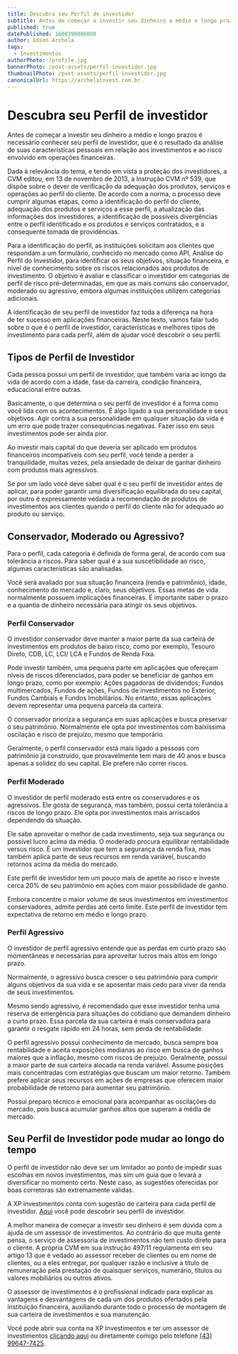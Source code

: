```yaml
---
title: Descubra seu Perfil de investidor
subtitle: Antes de começar a investir seu dinheiro a médio e longo prazos é necessário conhecer seu perfil de investidor, que é o resultado da análise de suas características pessoais em relação aos investimentos e ao risco envolvido em operações financeiras.
published: true
datePublished: 1600398000000
author: Edson Archela
tags:
  - Investimentos
authorPhoto: /profile.jpg
bannerPhoto: /post-assets/perfil-investidor.jpg
thumbnailPhoto: /post-assets/perfil-investidor.jpg
canonicalUrl: https://archelainvest.com.br
---
```


<h1>Descubra seu Perfil de investidor</h1>
<p>
  Antes de começar a investir seu dinheiro a médio e longo prazos é necessário conhecer seu perfil de investidor, que é o resultado da análise de suas características pessoais em relação aos investimentos e ao risco envolvido em operações financeiras.
</p>
<p>
  Dada à relevância do tema, e tendo em vista a proteção dos investidores, a CVM
  editou, em 13 de novembro de 2013, a Instrução CVM nº 539, que dispõe sobre o
  dever de verificação da adequação dos produtos, serviços e operações ao perfil
  do cliente. De acordo com a norma, o processo deve cumprir algumas etapas,
  como a identificação do perfil do cliente, adequação dos produtos e serviços a
  esse perfil, a atualização das informações dos investidores, a identificação
  de possíveis divergências entre o perfil identificado e os produtos e serviços
  contratados, e a consequente tomada de providências.
</p>
<p>
  Para a identificação do perfil, as instituições solicitam aos clientes que
  respondam a um formulário, conhecido no mercado como API, Análise do Perfil do
  Investidor, para identificar os seus objetivos, situação financeira, e nível
  de conhecimento sobre os riscos relacionados aos produtos de investimento. O
  objetivo é avaliar e classificar o investidor em categorias de perfil de risco
  pré-determinadas, em que as mais comuns são conservador, moderado ou
  agressivo, embora algumas instituições utilizem categorias adicionais.
</p>
<p>
  A identificação de seu perfil de investidor faz toda a diferença na hora
  de ter sucesso em aplicações financeiras. Neste texto, vamos falar tudo sobre
  o que é o perfil de investidor, características e melhores tipos de
  investimento para cada perfil, além de ajudar você descobrir o seu perfil.
</p>
<h2>Tipos de Perfil de Investidor</h2>
<p>
  Cada pessoa possui um perfil de investidor, que também varia ao longo da vida
  de acordo com a idade, fase da carreira, condição financeira, educacional
  entre outras.
</p>
<p>
  Basicamente, o que determina o seu perfil de investidor é a forma como você
  lida com os acontecimentos. É algo ligado a sua personalidade e seus
  objetivos. Agir contra a sua personalidade em qualquer situação da vida é um
  erro que pode trazer consequências negativas. Fazer isso em seus investimentos
  pode ser ainda pior.
</p>
<p>
  Ao investir mais capital do que deveria ser aplicado em produtos financeiros
  incompatíveis com seu perfil, você tende a perder a tranquilidade, muitas
  vezes, pela ansiedade de deixar de ganhar dinheiro com produtos mais
  agressivos.
</p>
<p>
  Se por um lado você deve saber qual é o seu perfil de investidor antes de
  aplicar, para poder garantir uma diversificação equilibrada do seu capital,
  por outro é expressamente vedada a recomendação de produtos de investimentos
  aos clientes quando o perfil do cliente não for adequado ao produto ou
  serviço.
</p>
<h2>Conservador, Moderado ou Agressivo?</h2>
<p>
  Para o perfil, cada categoria é definida de forma geral, de acordo com sua
  tolerância a riscos. Para saber qual é a sua suscetibilidade ao risco, algumas
  características são analisadas.
</p>
<p>
  Você será avaliado por sua situação financeira (renda e patrimônio), idade,
  conhecimento do mercado e, claro, seus objetivos. Essas metas de vida
  normalmente possuem implicações financeiras. É importante saber o prazo e a
  quantia de dinheiro necessária para atingir os seus objetivos.
</p>
<h3>Perfil Conservador</h3>
<p>
  O investidor conservador deve manter a maior parte da sua carteira de
  investimentos em produtos de baixo risco, como por exemplo, Tesouro Direto,
  CDB, LC, LCI/ LCA e Fundos de Renda Fixa.
</p>
<p>
  Pode investir também, uma pequena parte em aplicações que ofereçam níveis de
  riscos diferenciados, para poder se beneficiar de ganhos em longo prazo, como
  por exemplo: Ações pagadoras de dividendos; Fundos multimercados, Fundos de
  ações, Fundos de investimentos no Exterior, Fundos Cambiais e Fundos
  Imobiliários. No entanto, essas aplicações devem representar uma pequena
  parcela da carteira.
</p>
<p>
  O conservador prioriza a segurança em suas aplicações e busca preservar o seu
  patrimônio. Normalmente ele opta por investimentos com baixíssima oscilação e
  risco de prejuízo, mesmo que temporário.
</p>
<p>
  Geralmente, o perfil conservador está mais ligado a pessoas com patrimônio já
  construído, que provavelmente tem mais de 40 anos e busca apenas a solidez do
  seu capital. Ele prefere não correr riscos.
</p>
<h3>Perfil Moderado</h3>
<p>
  O investidor de perfil moderado está entre os conservadores e os agressivos.
  Ele gosta de segurança, mas também, possui certa tolerância a riscos de longo
  prazo. Ele opta por investimentos mais arriscados dependendo da situação.
</p>
<p>
  Ele sabe aproveitar o melhor de cada investimento, seja sua segurança ou
  possível lucro acima da média. O moderado procura equilibrar rentabilidade
  versus risco. É um investidor que tem a segurança da renda fixa, mas também
  aplica parte de seus recursos em renda variável, buscando retornos acima da
  média do mercado.
</p>
<p>
  Este perfil de investidor tem um pouco mais de apetite ao risco e investe
  cerca 20% de seu patrimônio em ações com maior possibilidade de ganho.
</p>
<p>
  Embora concentre o maior volume de seus investimentos em investimentos
  conservadores, admite perdas até certo limite. Este perfil de investidor tem
  expectativa de retorno em médio e longo prazo.
</p>
<h3>Perfil Agressivo</h3>
<p>
  O investidor de perfil agressivo entende que as perdas em curto prazo são
  momentâneas e necessárias para aproveitar lucros mais altos em longo prazo.
</p>
<p>
  Normalmente, o agressivo busca crescer o seu patrimônio para cumprir alguns
  objetivos da sua vida e se aposentar mais cedo para viver da renda de seus
  investimentos.
</p>
<p>
  Mesmo sendo agressivo, é recomendado que esse investidor tenha uma reserva de
  emergência para situações do cotidiano que demandem dinheiro a curto prazo.
  Essa parcela da sua carteira é mais conservadora para garantir o resgate
  rápido em 24 horas, sem perda de rentabilidade.
</p>
<p>
  O perfil agressivo possui conhecimento de mercado, busca sempre boa
  rentabilidade e aceita exposições medianas ao risco em busca de ganhos maiores
  que a inflação, mesmo com riscos de prejuízo. Geralmente, possui a maior parte
  de sua carteira alocada na renda variável. Assume posições mais concentradas
  com estratégias que buscam um maior retorno. Também prefere aplicar seus
  recursos em ações de empresas que oferecem maior probabilidade de retorno para
  aumentar seu patrimônio.
</p>
<p>
  Possui preparo técnico e emocional para acompanhar as oscilações do mercado,
  pois busca acumular ganhos altos que superam a média de mercado.
</p>
<h2>Seu Perfil de Investidor pode mudar ao longo do tempo</h2>
<p>
  O perfil de investidor não deve ser um limitador ao ponto de impedir suas
  escolhas em novos investimentos, mas sim um guia que o levará a diversificar
  no momento certo. Neste caso, as sugestões oferecidas por boas corretoras são
  extremamente válidas.
</p>
<p>
  A XP investimentos conta com sugestão de carteira para cada perfil de
  investidor.
  <a
    href="https://conteudos.xpi.com.br/carteiras-recomendadas/"
    rel="noopener noreferrer"
    target="_blank"
    >Aqui</a
  >
  você pode descobrir seu perfil de investidor.
</p>
<p>
  A melhor maneira de começar a investir seu dinheiro é sem dúvida com a ajuda
  de um assessor de investimentos. Ao contrário do que muita gente pensa, o
  serviço de assessoria de investimentos não tem custo direto para o cliente. A
  própria CVM em sua instrução 497/11 regulamenta em seu artigo 13 que é vedado
  ao assessor receber de clientes ou em nome de clientes, ou a eles entregar,
  por qualquer razão e inclusive a título de remuneração pela prestação de
  quaisquer serviços, numerário, títulos ou valores mobiliários ou outros
  ativos.
</p>
<p>
  O assessor de investimentos é o profissional indicado para explicar as
  vantagens e desvantagens de cada um dos produtos ofertados pela instituição
  financeira, auxiliando durante todo o processo de montagem de sua carteira de
  investimentos e sua manutenção.
</p>

<p>
  Você pode abrir sua conta na XP Investimentos e ter um assessor de
  investimentos
  <a
    href="http://cadastro.xpi.com.br/passo/assessor/step1?assessor=A24771"
    rel="noopener noreferrer"
    target="_blank"
    >clicando aqui</a
  >
  ou diretamente comigo pelo telefone
  <a href="tel:+5543996477425">(43) 99647-7425</a>.
</p>
